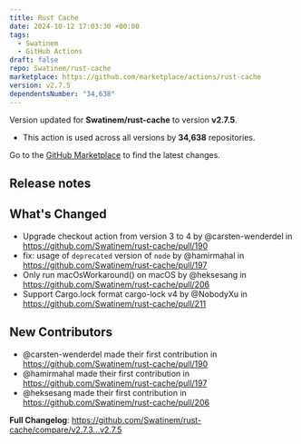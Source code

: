 ```yaml
---
title: Rust Cache
date: 2024-10-12 17:03:30 +00:00
tags:
  - Swatinem
  - GitHub Actions
draft: false
repo: Swatinem/rust-cache
marketplace: https://github.com/marketplace/actions/rust-cache
version: v2.7.5
dependentsNumber: "34,638"
---
```



Version updated for **Swatinem/rust-cache** to version **v2.7.5**.
- This action is used across all versions by **34,638** repositories.

Go to the [GitHub Marketplace](https://github.com/marketplace/actions/rust-cache) to find the latest changes.

## Release notes

## What's Changed
* Upgrade checkout action from version 3 to 4 by @carsten-wenderdel in https://github.com/Swatinem/rust-cache/pull/190
* fix: usage of `deprecated` version of `node` by @hamirmahal in https://github.com/Swatinem/rust-cache/pull/197
* Only run macOsWorkaround() on macOS by @heksesang in https://github.com/Swatinem/rust-cache/pull/206
* Support Cargo.lock format cargo-lock v4 by @NobodyXu in https://github.com/Swatinem/rust-cache/pull/211

## New Contributors
* @carsten-wenderdel made their first contribution in https://github.com/Swatinem/rust-cache/pull/190
* @hamirmahal made their first contribution in https://github.com/Swatinem/rust-cache/pull/197
* @heksesang made their first contribution in https://github.com/Swatinem/rust-cache/pull/206

**Full Changelog**: https://github.com/Swatinem/rust-cache/compare/v2.7.3...v2.7.5
